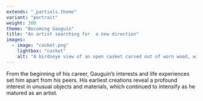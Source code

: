 ```yaml
---
extends: "_partials.theme"
variant: "portrait"
weight: 300
theme: "Becoming Gauguin"
title: "An artist searching for  a new direction"
images:
  - image: "casket.png"
    lightbox: "casket"
    alt: "A birdseye view of an open casket carved out of worn wood, with torn pieces of leather on the inside cover. A small human figure is carved out of the inside of the casket, and a large crack is visible running through the length of the casket bottom."
---
```


From the beginning of his career, Gauguin’s interests and life experiences set him apart from his peers. His earliest creations reveal a profound interest in unusual objects and materials, which continued to intensify as he matured as an artist.
